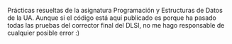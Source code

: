 Prácticas resueltas de la asignatura Programación y Estructuras de Datos de la UA.
Aunque si el código está aquí publicado es porque ha pasado todas las pruebas del corrector final del DLSI, no me hago responsable de cualquier posible error :)
